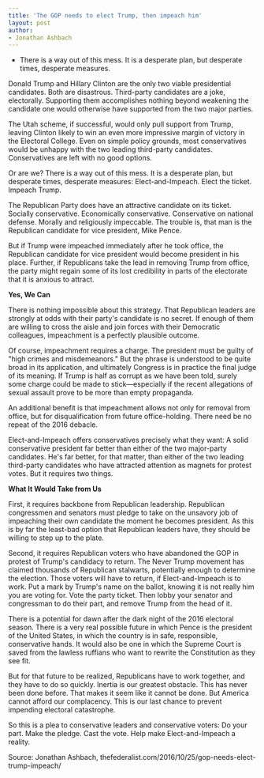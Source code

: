 ```yaml
---
title: 'The GOP needs to elect Trump, then impeach him'
layout: post
author:
- Jonathan Ashbach
---
```


- There is a way out of this mess. It is a desperate plan, but desperate times, desperate measures.

Donald Trump and Hillary Clinton are the only two viable presidential candidates. Both are disastrous. Third-party candidates are a joke, electorally. Supporting them accomplishes nothing beyond weakening the candidate one would otherwise have supported from the two major parties.

The Utah scheme, if successful, would only pull support from Trump, leaving Clinton likely to win an even more impressive margin of victory in the Electoral College. Even on simple policy grounds, most conservatives would be unhappy with the two leading third-party candidates. Conservatives are left with no good options.

Or are we? There is a way out of this mess. It is a desperate plan, but desperate times, desperate measures: Elect-and-Impeach. Elect the ticket. Impeach Trump.

The Republican Party does have an attractive candidate on its ticket. Socially conservative. Economically conservative. Conservative on national defense. Morally and religiously impeccable. The trouble is, that man is the Republican candidate for vice president, Mike Pence.

But if Trump were impeached immediately after he took office, the Republican candidate for vice president would become president in his place. Further, if Republicans take the lead in removing Trump from office, the party might regain some of its lost credibility in parts of the electorate that it is anxious to attract.

**Yes, We Can**

There is nothing impossible about this strategy. That Republican leaders are strongly at odds with their party's candidate is no secret. If enough of them are willing to cross the aisle and join forces with their Democratic colleagues, impeachment is a perfectly plausible outcome.

Of course, impeachment requires a charge. The president must be guilty of "high crimes and misdemeanors." But the phrase is understood to be quite broad in its application, and ultimately Congress is in practice the final judge of its meaning. If Trump is half as corrupt as we have been told, surely some charge could be made to stick—especially if the recent allegations of sexual assault prove to be more than empty propaganda.

An additional benefit is that impeachment allows not only for removal from office, but for disqualification from future office-holding. There need be no repeat of the 2016 debacle.

Elect-and-Impeach offers conservatives precisely what they want: A solid conservative president far better than either of the two major-party candidates. He's far better, for that matter, than either of the two leading third-party candidates who have attracted attention as magnets for protest votes. But it requires two things.

**What It Would Take from Us**

First, it requires backbone from Republican leadership. Republican congressmen and senators must pledge to take on the unsavory job of impeaching their own candidate the moment he becomes president. As this is by far the least-bad option that Republican leaders have, they should be willing to step up to the plate.

Second, it requires Republican voters who have abandoned the GOP in protest of Trump's candidacy to return. The Never Trump movement has claimed thousands of Republican stalwarts, potentially enough to determine the election. Those voters will have to return, if Elect-and-Impeach is to work. Put a mark by Trump's name on the ballot, knowing it is not really him you are voting for. Vote the party ticket. Then lobby your senator and congressman to do their part, and remove Trump from the head of it.

There is a potential for dawn after the dark night of the 2016 electoral season. There is a very real possible future in which Pence is the president of the United States, in which the country is in safe, responsible, conservative hands. It would also be one in which the Supreme Court is saved from the lawless ruffians who want to rewrite the Constitution as they see fit.

But for that future to be realized, Republicans have to work together, and they have to do so quickly. Inertia is our greatest obstacle. This has never been done before. That makes it seem like it cannot be done. But America cannot afford our complacency. This is our last chance to prevent impending electoral catastrophe.

So this is a plea to conservative leaders and conservative voters: Do your part. Make the pledge. Cast the vote. Help make Elect-and-Impeach a reality.

Source: Jonathan Ashbach, thefederalist.com/2016/10/25/gop-needs-elect-trump-impeach/
